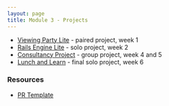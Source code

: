 ```yaml
---
layout: page
title: Module 3 - Projects
---
```


* [Viewing Party Lite](./viewing_party_lite/) - paired project, week 1
* [Rails Engine Lite](./rails_engine_lite) - solo project, week 2
* [Consultancy Project](./consultancy) - group project, week 4 and 5
* [Lunch and Learn](./lunch_and_learn/) - final solo project, week 6


### Resources
- [PR Template](./pr_template)
